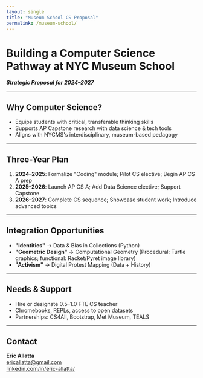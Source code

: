```yaml
---
layout: single
title: "Museum School CS Proposal"
permalink: /museum-school/
---
```


# Building a Computer Science Pathway at NYC Museum School

_**Strategic Proposal for 2024–2027**_

---

## Why Computer Science?

- Equips students with critical, transferable thinking skills
- Supports AP Capstone research with data science & tech tools
- Aligns with NYCMS's interdisciplinary, museum-based pedagogy

---

## Three-Year Plan

1. **2024–2025**: Formalize "Coding" module; Pilot CS elective; Begin AP CS A prep  
2. **2025–2026**: Launch AP CS A; Add Data Science elective; Support Capstone  
3. **2026–2027**: Complete CS sequence; Showcase student work; Introduce advanced topics  

---

## Integration Opportunities

- **"Identities"** → Data & Bias in Collections (Python)
- **"Geometric Design"** → Computational Geometry (Procedural: Turtle graphics; functional: Racket/Pyret image library)
- **"Activism"** → Digital Protest Mapping (Data + History)

---

## Needs & Support

- Hire or designate 0.5–1.0 FTE CS teacher
- Chromebooks, REPLs, access to open datasets
- Partnerships: CS4All, Bootstrap, Met Museum, TEALS

---

## Contact

**Eric Allatta**  
[ericallatta@gmail.com](mailto:ericallatta@gmail.com)  
[linkedin.com/in/eric-allatta/](https://www.linkedin.com/in/eric-allatta/)
